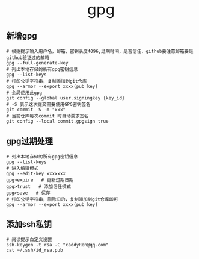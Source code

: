 <div style="text-align: center;font-size: 40px;">gpg</div>

## 新增gpg

```shell
# 根据提示输入用户名，邮箱，密钥长度4096,过期时间，是否信任，github要注意邮箱要是github验证过的邮箱
gpg --full-generate-key 
# 列出本地存储的所有gpg密钥信息
gpg --list-keys
# 打印公钥字符串，复制添加到git仓库
gpg --armor --export xxxx(pub key) 
# 全局使用此gpg
git config --global user.signingkey {key_id} 
# -S 表示这次提交需要使用GPG密钥签名
git commit -S -m "xxx" 
# 当前仓库每次commit 时自动要求签名
git config --local commit.gpgsign true 
```

## gpg过期处理

```shell
# 列出本地存储的所有gpg密钥信息
gpg --list-keys 
# 进入编辑模式
gpg --edit-key xxxxxxx 
gpg>expire   # 更新过期日期
gpg>trust   # 添加信任模式
gpg>save   # 保存
# 打印公钥字符串，删除旧的，复制添加到git仓库即可
gpg --armor --export xxxx(pub key) 
```

## 添加ssh私钥

```shell
# 阅读提示自定义设置
ssh-keygen -t rsa -C "caddyRen@qq.com" 
cat ~/.ssh/id_rsa.pub 
```